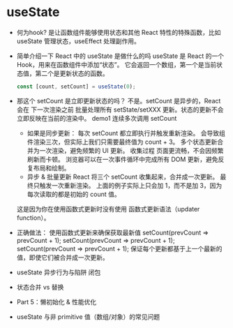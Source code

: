 # useState
- 何为hook?
    是让函数组件能够使用状态和其他 React 特性的特殊函数，比如 useState 管理状态，useEffect 处理副作用。

- 简单介绍一下 React 中的 useState 是做什么的吗
    useState 是 React 的一个 Hook，用来在函数组件中添加“状态”。
    它会返回一个数组，第一个是当前状态值，第二个是更新状态的函数。
    ```js
    const [count, setCount] = useState(0);
    ```

- 那这个 setCount 是立即更新状态的吗？
    不是。setCount 是异步的，React 会在 下一次渲染之前 批量处理所有 setState/setXXX 更新。状态的更新不会立即反映在当前的渲染中。
    demo1
    连续多次调用 setCount
    -  如果是同步更新：
    每次 setCount 都立即执行并触发重新渲染。
    会导致组件渲染三次，但实际上我们只需要最终值为 count + 3。
    多个状态更新合并为一次渲染，避免频繁的 UI 更新。
    收集过程
    页面更流畅，不会因频繁刷新而卡顿。
    浏览器可以在一次事件循环中完成所有 DOM 更新，避免反复布局和绘制。
    - 异步 & 批量更新
    React 将三个 setCount 收集起来，合并成一次更新。
    最终只触发一次重新渲染。
    上面的例子实际上只会加 1，而不是加 3，因为每次读取的都是初始的 count 值。

    这是因为你在使用函数式更新时没有使用 函数式更新语法（updater function）。
- 正确做法：
    使用函数式更新来确保获取最新值
    setCount(prevCount => prevCount + 1);
    setCount(prevCount => prevCount + 1);
    setCount(prevCount => prevCount + 1);
    保证每个更新都基于上一个最新的值，即使它们被合并成一次更新。

- useState 异步行为与陷阱 闭包
- 状态合并 vs 替换
- Part 5：懒初始化 & 性能优化
- useState 与非 primitive 值（数组/对象）的常见问题